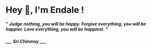 <h1 title="head"> Hey 👋, I'm Endale !</h1>

**<h5><i>" Judge nothing, you will be happy. Forgive everything, you will be happier. Love everything, you will be happiest. "</i></h5>**

*<b>___ Sri Chinmoy ___</b>*

